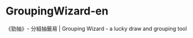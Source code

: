 GroupingWizard-en
=================

《勁抽》- 分組抽籤易 | Grouping Wizard - a lucky draw and grouping tool
